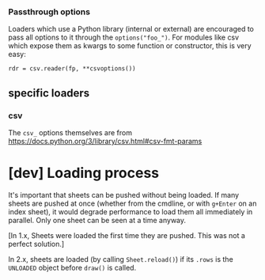 
### Passthrough options

Loaders which use a Python library (internal or external) are encouraged to pass all options to it through the `options("foo_")`.  For modules like csv which expose them as kwargs to some function or constructor, this is very easy:

    rdr = csv.reader(fp, **csvoptions())

## specific loaders

### csv

The `csv_` options themselves are from https://docs.python.org/3/library/csv.html#csv-fmt-params

# [dev] Loading process

It's important that sheets can be pushed without being loaded.
If many sheets are pushed at once (whether from the cmdline, or with `g+Enter` on an index sheet), it would degrade performance to load them all immediately in parallel.
Only one sheet can be seen at a time anyway.

[In 1.x, Sheets were loaded the first time they are pushed.  This was not a perfect solution.]

In 2.x, sheets are loaded (by calling `Sheet.reload()`) if its `.rows` is the `UNLOADED` object before `draw()` is called.
